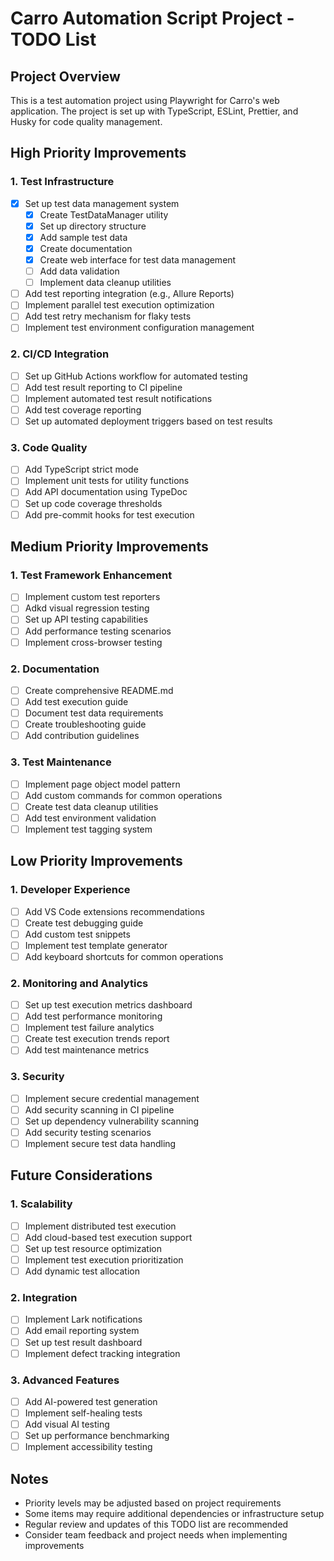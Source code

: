 # Carro Automation Script Project - TODO List

## Project Overview

This is a test automation project using Playwright for Carro's web application. The project is set up with TypeScript,
ESLint, Prettier, and Husky for code quality management.

## High Priority Improvements

### 1. Test Infrastructure

- [x] Set up test data management system
    - [x] Create TestDataManager utility
    - [x] Set up directory structure
    - [x] Add sample test data
    - [x] Create documentation
    - [x] Create web interface for test data management
    - [ ] Add data validation
    - [ ] Implement data cleanup utilities
- [ ] Add test reporting integration (e.g., Allure Reports)
- [ ] Implement parallel test execution optimization
- [ ] Add test retry mechanism for flaky tests
- [ ] Implement test environment configuration management

### 2. CI/CD Integration

- [ ] Set up GitHub Actions workflow for automated testing
- [ ] Add test result reporting to CI pipeline
- [ ] Implement automated test result notifications
- [ ] Add test coverage reporting
- [ ] Set up automated deployment triggers based on test results

### 3. Code Quality

- [ ] Add TypeScript strict mode
- [ ] Implement unit tests for utility functions
- [ ] Add API documentation using TypeDoc
- [ ] Set up code coverage thresholds
- [ ] Add pre-commit hooks for test execution

## Medium Priority Improvements

### 1. Test Framework Enhancement

- [ ] Implement custom test reporters
- [ ] Adkd visual regression testing
- [ ] Set up API testing capabilities
- [ ] Add performance testing scenarios
- [ ] Implement cross-browser testing

### 2. Documentation

- [ ] Create comprehensive README.md
- [ ] Add test execution guide
- [ ] Document test data requirements
- [ ] Create troubleshooting guide
- [ ] Add contribution guidelines

### 3. Test Maintenance

- [ ] Implement page object model pattern
- [ ] Add custom commands for common operations
- [ ] Create test data cleanup utilities
- [ ] Add test environment validation
- [ ] Implement test tagging system

## Low Priority Improvements

### 1. Developer Experience

- [ ] Add VS Code extensions recommendations
- [ ] Create test debugging guide
- [ ] Add custom test snippets
- [ ] Implement test template generator
- [ ] Add keyboard shortcuts for common operations

### 2. Monitoring and Analytics

- [ ] Set up test execution metrics dashboard
- [ ] Add test performance monitoring
- [ ] Implement test failure analytics
- [ ] Create test execution trends report
- [ ] Add test maintenance metrics

### 3. Security

- [ ] Implement secure credential management
- [ ] Add security scanning in CI pipeline
- [ ] Set up dependency vulnerability scanning
- [ ] Add security testing scenarios
- [ ] Implement secure test data handling

## Future Considerations

### 1. Scalability

- [ ] Implement distributed test execution
- [ ] Add cloud-based test execution support
- [ ] Set up test resource optimization
- [ ] Implement test execution prioritization
- [ ] Add dynamic test allocation

### 2. Integration

- [ ] Implement Lark notifications
- [ ] Add email reporting system
- [ ] Set up test result dashboard
- [ ] Implement defect tracking integration

### 3. Advanced Features

- [ ] Add AI-powered test generation
- [ ] Implement self-healing tests
- [ ] Add visual AI testing
- [ ] Set up performance benchmarking
- [ ] Implement accessibility testing

## Notes

- Priority levels may be adjusted based on project requirements
- Some items may require additional dependencies or infrastructure setup
- Regular review and updates of this TODO list are recommended
- Consider team feedback and project needs when implementing improvements